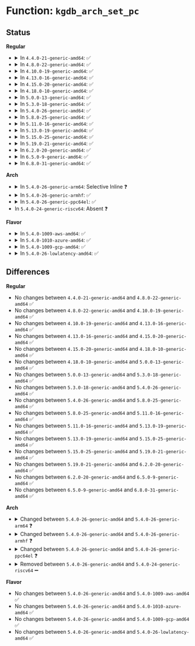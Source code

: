 # Function: <code>kgdb_arch_set_pc</code>

## Status
<b>Regular</b>
<ul>
<li>
<details>
<summary>In <code>4.4.0-21-generic-amd64</code>: ✅</summary>

```c
void kgdb_arch_set_pc(struct pt_regs * regs, long unsigned int ip)
```

```json
{
  "name": "kgdb_arch_set_pc",
  "collision_type": "Unique Global",
  "inline_type": "No",
  "funcs": [
    {
      "addr": 18446744071579244976,
      "name": "kgdb_arch_set_pc",
      "external": true,
      "loc": "arch/x86/kernel/kgdb.c:745",
      "file": "arch/x86/kernel/kgdb.c",
      "inline": "seen, unknown",
      "caller_inline": [],
      "caller_func": [
        "kernel/debug/kdb/kdb_debugger.c:kdb_stub"
      ]
    }
  ],
  "symbols": [
    {
      "addr": 18446744071579244976,
      "name": "kgdb_arch_set_pc",
      "section": ".text",
      "bind": "STB_GLOBAL",
      "size": 18
    }
  ]
}
```
</details>
</li>
<li>
<details>
<summary>In <code>4.8.0-22-generic-amd64</code>: ✅</summary>

```c
void kgdb_arch_set_pc(struct pt_regs * regs, long unsigned int ip)
```

```json
{
  "name": "kgdb_arch_set_pc",
  "collision_type": "Unique Global",
  "inline_type": "No",
  "funcs": [
    {
      "addr": 18446744071579244512,
      "name": "kgdb_arch_set_pc",
      "external": true,
      "loc": "arch/x86/kernel/kgdb.c:746",
      "file": "arch/x86/kernel/kgdb.c",
      "inline": "seen, unknown",
      "caller_inline": [],
      "caller_func": [
        "kernel/debug/kdb/kdb_debugger.c:kdb_stub"
      ]
    }
  ],
  "symbols": [
    {
      "addr": 18446744071579244512,
      "name": "kgdb_arch_set_pc",
      "section": ".text",
      "bind": "STB_GLOBAL",
      "size": 18
    }
  ]
}
```
</details>
</li>
<li>
<details>
<summary>In <code>4.10.0-19-generic-amd64</code>: ✅</summary>

```c
void kgdb_arch_set_pc(struct pt_regs * regs, long unsigned int ip)
```

```json
{
  "name": "kgdb_arch_set_pc",
  "collision_type": "Unique Global",
  "inline_type": "No",
  "funcs": [
    {
      "addr": 18446744071579256976,
      "name": "kgdb_arch_set_pc",
      "external": true,
      "loc": "arch/x86/kernel/kgdb.c:746",
      "file": "arch/x86/kernel/kgdb.c",
      "inline": "seen, unknown",
      "caller_inline": [],
      "caller_func": [
        "kernel/debug/kdb/kdb_debugger.c:kdb_stub"
      ]
    }
  ],
  "symbols": [
    {
      "addr": 18446744071579256976,
      "name": "kgdb_arch_set_pc",
      "section": ".text",
      "bind": "STB_GLOBAL",
      "size": 18
    }
  ]
}
```
</details>
</li>
<li>
<details>
<summary>In <code>4.13.0-16-generic-amd64</code>: ✅</summary>

```c
void kgdb_arch_set_pc(struct pt_regs * regs, long unsigned int ip)
```

```json
{
  "name": "kgdb_arch_set_pc",
  "collision_type": "Unique Global",
  "inline_type": "No",
  "funcs": [
    {
      "addr": 18446744071579252672,
      "name": "kgdb_arch_set_pc",
      "external": true,
      "loc": "arch/x86/kernel/kgdb.c:746",
      "file": "arch/x86/kernel/kgdb.c",
      "inline": "seen, unknown",
      "caller_inline": [],
      "caller_func": [
        "kernel/debug/kdb/kdb_debugger.c:kdb_stub"
      ]
    }
  ],
  "symbols": [
    {
      "addr": 18446744071579252672,
      "name": "kgdb_arch_set_pc",
      "section": ".text",
      "bind": "STB_GLOBAL",
      "size": 18
    }
  ]
}
```
</details>
</li>
<li>
<details>
<summary>In <code>4.15.0-20-generic-amd64</code>: ✅</summary>

```c
void kgdb_arch_set_pc(struct pt_regs * regs, long unsigned int ip)
```

```json
{
  "name": "kgdb_arch_set_pc",
  "collision_type": "Unique Global",
  "inline_type": "No",
  "funcs": [
    {
      "addr": 18446744071579269424,
      "name": "kgdb_arch_set_pc",
      "external": true,
      "loc": "arch/x86/kernel/kgdb.c:746",
      "file": "arch/x86/kernel/kgdb.c",
      "inline": "seen, unknown",
      "caller_inline": [],
      "caller_func": [
        "kernel/debug/kdb/kdb_debugger.c:kdb_stub"
      ]
    }
  ],
  "symbols": [
    {
      "addr": 18446744071579269424,
      "name": "kgdb_arch_set_pc",
      "section": ".text",
      "bind": "STB_GLOBAL",
      "size": 18
    }
  ]
}
```
</details>
</li>
<li>
<details>
<summary>In <code>4.18.0-10-generic-amd64</code>: ✅</summary>

```c
void kgdb_arch_set_pc(struct pt_regs * regs, long unsigned int ip)
```

```json
{
  "name": "kgdb_arch_set_pc",
  "collision_type": "Unique Global",
  "inline_type": "No",
  "funcs": [
    {
      "addr": 18446744071579280592,
      "name": "kgdb_arch_set_pc",
      "external": true,
      "loc": "arch/x86/kernel/kgdb.c:746",
      "file": "arch/x86/kernel/kgdb.c",
      "inline": "seen, unknown",
      "caller_inline": [],
      "caller_func": [
        "kernel/debug/kdb/kdb_debugger.c:kdb_stub"
      ]
    }
  ],
  "symbols": [
    {
      "addr": 18446744071579280592,
      "name": "kgdb_arch_set_pc",
      "section": ".text",
      "bind": "STB_GLOBAL",
      "size": 18
    }
  ]
}
```
</details>
</li>
<li>
<details>
<summary>In <code>5.0.0-13-generic-amd64</code>: ✅</summary>

```c
void kgdb_arch_set_pc(struct pt_regs * regs, long unsigned int ip)
```

```json
{
  "name": "kgdb_arch_set_pc",
  "collision_type": "Unique Global",
  "inline_type": "No",
  "funcs": [
    {
      "addr": 18446744071579304544,
      "name": "kgdb_arch_set_pc",
      "external": true,
      "loc": "arch/x86/kernel/kgdb.c:741",
      "file": "arch/x86/kernel/kgdb.c",
      "inline": "seen, unknown",
      "caller_inline": [],
      "caller_func": [
        "kernel/debug/kdb/kdb_debugger.c:kdb_stub"
      ]
    }
  ],
  "symbols": [
    {
      "addr": 18446744071579304544,
      "name": "kgdb_arch_set_pc",
      "section": ".text",
      "bind": "STB_GLOBAL",
      "size": 18
    }
  ]
}
```
</details>
</li>
<li>
<details>
<summary>In <code>5.3.0-18-generic-amd64</code>: ✅</summary>

```c
void kgdb_arch_set_pc(struct pt_regs * regs, long unsigned int ip)
```

```json
{
  "name": "kgdb_arch_set_pc",
  "collision_type": "Unique Global",
  "inline_type": "No",
  "funcs": [
    {
      "addr": 18446744071579321168,
      "name": "kgdb_arch_set_pc",
      "external": true,
      "loc": "arch/x86/kernel/kgdb.c:725",
      "file": "arch/x86/kernel/kgdb.c",
      "inline": "seen, unknown",
      "caller_inline": [],
      "caller_func": [
        "kernel/debug/kdb/kdb_debugger.c:kdb_stub"
      ]
    }
  ],
  "symbols": [
    {
      "addr": 18446744071579321168,
      "name": "kgdb_arch_set_pc",
      "section": ".text",
      "bind": "STB_GLOBAL",
      "size": 18
    }
  ]
}
```
</details>
</li>
<li>
<details>
<summary>In <code>5.4.0-26-generic-amd64</code>: ✅</summary>

```c
void kgdb_arch_set_pc(struct pt_regs * regs, long unsigned int ip)
```

```json
{
  "name": "kgdb_arch_set_pc",
  "collision_type": "Unique Global",
  "inline_type": "No",
  "funcs": [
    {
      "addr": 18446744071579325200,
      "name": "kgdb_arch_set_pc",
      "external": true,
      "loc": "arch/x86/kernel/kgdb.c:725",
      "file": "arch/x86/kernel/kgdb.c",
      "inline": "seen, unknown",
      "caller_inline": [],
      "caller_func": [
        "kernel/debug/kdb/kdb_debugger.c:kdb_stub"
      ]
    }
  ],
  "symbols": [
    {
      "addr": 18446744071579325200,
      "name": "kgdb_arch_set_pc",
      "section": ".text",
      "bind": "STB_GLOBAL",
      "size": 18
    }
  ]
}
```
</details>
</li>
<li>
<details>
<summary>In <code>5.8.0-25-generic-amd64</code>: ✅</summary>

```c
void kgdb_arch_set_pc(struct pt_regs * regs, long unsigned int ip)
```

```json
{
  "name": "kgdb_arch_set_pc",
  "collision_type": "Unique Global",
  "inline_type": "No",
  "funcs": [
    {
      "addr": 18446744071579354400,
      "name": "kgdb_arch_set_pc",
      "external": true,
      "loc": "arch/x86/kernel/kgdb.c:725",
      "file": "arch/x86/kernel/kgdb.c",
      "inline": "seen, unknown",
      "caller_inline": [],
      "caller_func": [
        "kernel/debug/kdb/kdb_debugger.c:kdb_stub"
      ]
    }
  ],
  "symbols": [
    {
      "addr": 18446744071579354400,
      "name": "kgdb_arch_set_pc",
      "section": ".text",
      "bind": "STB_GLOBAL",
      "size": 18
    }
  ]
}
```
</details>
</li>
<li>
<details>
<summary>In <code>5.11.0-16-generic-amd64</code>: ✅</summary>

```c
void kgdb_arch_set_pc(struct pt_regs * regs, long unsigned int ip)
```

```json
{
  "name": "kgdb_arch_set_pc",
  "collision_type": "Unique Global",
  "inline_type": "No",
  "funcs": [
    {
      "addr": 18446744071579354128,
      "name": "kgdb_arch_set_pc",
      "external": true,
      "loc": "arch/x86/kernel/kgdb.c:726",
      "file": "arch/x86/kernel/kgdb.c",
      "inline": "seen, unknown",
      "caller_inline": [],
      "caller_func": [
        "kernel/debug/kdb/kdb_debugger.c:kdb_stub"
      ]
    }
  ],
  "symbols": [
    {
      "addr": 18446744071579354128,
      "name": "kgdb_arch_set_pc",
      "section": ".text",
      "bind": "STB_GLOBAL",
      "size": 18
    }
  ]
}
```
</details>
</li>
<li>
<details>
<summary>In <code>5.13.0-19-generic-amd64</code>: ✅</summary>

```c
void kgdb_arch_set_pc(struct pt_regs * regs, long unsigned int ip)
```

```json
{
  "name": "kgdb_arch_set_pc",
  "collision_type": "Unique Global",
  "inline_type": "No",
  "funcs": [
    {
      "addr": 18446744071579358656,
      "name": "kgdb_arch_set_pc",
      "external": true,
      "loc": "arch/x86/kernel/kgdb.c:726",
      "file": "arch/x86/kernel/kgdb.c",
      "inline": "seen, unknown",
      "caller_inline": [],
      "caller_func": [
        "kernel/debug/kdb/kdb_debugger.c:kdb_stub"
      ]
    }
  ],
  "symbols": [
    {
      "addr": 18446744071579358656,
      "name": "kgdb_arch_set_pc",
      "section": ".text",
      "bind": "STB_GLOBAL",
      "size": 18
    }
  ]
}
```
</details>
</li>
<li>
<details>
<summary>In <code>5.15.0-25-generic-amd64</code>: ✅</summary>

```c
void kgdb_arch_set_pc(struct pt_regs * regs, long unsigned int ip)
```

```json
{
  "name": "kgdb_arch_set_pc",
  "collision_type": "Unique Global",
  "inline_type": "No",
  "funcs": [
    {
      "addr": 18446744071579418608,
      "name": "kgdb_arch_set_pc",
      "external": true,
      "loc": "arch/x86/kernel/kgdb.c:726",
      "file": "arch/x86/kernel/kgdb.c",
      "inline": "seen, unknown",
      "caller_inline": [],
      "caller_func": [
        "kernel/debug/kdb/kdb_debugger.c:kdb_stub"
      ]
    }
  ],
  "symbols": [
    {
      "addr": 18446744071579418608,
      "name": "kgdb_arch_set_pc",
      "section": ".text",
      "bind": "STB_GLOBAL",
      "size": 18
    }
  ]
}
```
</details>
</li>
<li>
<details>
<summary>In <code>5.19.0-21-generic-amd64</code>: ✅</summary>

```c
void kgdb_arch_set_pc(struct pt_regs * regs, long unsigned int ip)
```

```json
{
  "name": "kgdb_arch_set_pc",
  "collision_type": "Unique Global",
  "inline_type": "No",
  "funcs": [
    {
      "addr": 18446744071579486384,
      "name": "kgdb_arch_set_pc",
      "external": true,
      "loc": "arch/x86/kernel/kgdb.c:726",
      "file": "arch/x86/kernel/kgdb.c",
      "inline": "seen, unknown",
      "caller_inline": [],
      "caller_func": [
        "kernel/debug/kdb/kdb_debugger.c:kdb_stub"
      ]
    }
  ],
  "symbols": [
    {
      "addr": 18446744071579486384,
      "name": "kgdb_arch_set_pc",
      "section": ".text",
      "bind": "STB_GLOBAL",
      "size": 26
    }
  ]
}
```
</details>
</li>
<li>
<details>
<summary>In <code>6.2.0-20-generic-amd64</code>: ✅</summary>

```c
void kgdb_arch_set_pc(struct pt_regs * regs, long unsigned int ip)
```

```json
{
  "name": "kgdb_arch_set_pc",
  "collision_type": "Unique Global",
  "inline_type": "No",
  "funcs": [
    {
      "addr": 18446744071579580096,
      "name": "kgdb_arch_set_pc",
      "external": true,
      "loc": "arch/x86/kernel/kgdb.c:726",
      "file": "arch/x86/kernel/kgdb.c",
      "inline": "seen, unknown",
      "caller_inline": [],
      "caller_func": [
        "kernel/debug/kdb/kdb_debugger.c:kdb_stub"
      ]
    }
  ],
  "symbols": [
    {
      "addr": 18446744071579580096,
      "name": "kgdb_arch_set_pc",
      "section": ".text",
      "bind": "STB_GLOBAL",
      "size": 26
    }
  ]
}
```
</details>
</li>
<li>
<details>
<summary>In <code>6.5.0-9-generic-amd64</code>: ✅</summary>

```c
void kgdb_arch_set_pc(struct pt_regs * regs, long unsigned int ip)
```

```json
{
  "name": "kgdb_arch_set_pc",
  "collision_type": "Unique Global",
  "inline_type": "No",
  "funcs": [
    {
      "addr": 18446744071579592640,
      "name": "kgdb_arch_set_pc",
      "external": true,
      "loc": "arch/x86/kernel/kgdb.c:726",
      "file": "arch/x86/kernel/kgdb.c",
      "inline": "seen, unknown",
      "caller_inline": [],
      "caller_func": [
        "kernel/debug/kdb/kdb_debugger.c:kdb_stub"
      ]
    }
  ],
  "symbols": [
    {
      "addr": 18446744071579592640,
      "name": "kgdb_arch_set_pc",
      "section": ".text",
      "bind": "STB_GLOBAL",
      "size": 26
    }
  ]
}
```
</details>
</li>
<li>
<details>
<summary>In <code>6.8.0-31-generic-amd64</code>: ✅</summary>

```c
void kgdb_arch_set_pc(struct pt_regs * regs, long unsigned int ip)
```

```json
{
  "name": "kgdb_arch_set_pc",
  "collision_type": "Unique Global",
  "inline_type": "No",
  "funcs": [
    {
      "addr": 18446744071579622400,
      "name": "kgdb_arch_set_pc",
      "external": true,
      "loc": "arch/x86/kernel/kgdb.c:725",
      "file": "arch/x86/kernel/kgdb.c",
      "inline": "seen, unknown",
      "caller_inline": [],
      "caller_func": [
        "kernel/debug/kdb/kdb_debugger.c:kdb_stub"
      ]
    }
  ],
  "symbols": [
    {
      "addr": 18446744071579622400,
      "name": "kgdb_arch_set_pc",
      "section": ".text",
      "bind": "STB_GLOBAL",
      "size": 26
    }
  ]
}
```
</details>
</li>
</ul>
<b>Arch</b>
<ul>
<li>
<details>
<summary>In <code>5.4.0-26-generic-arm64</code>: Selective Inline ❓</summary>

```c
void kgdb_arch_set_pc(struct pt_regs * regs, long unsigned int pc)
```

```json
{
  "name": "kgdb_arch_set_pc",
  "collision_type": "Unique Global",
  "inline_type": "Selective",
  "funcs": [
    {
      "addr": 18446603336490316704,
      "name": "kgdb_arch_set_pc",
      "external": true,
      "loc": "arch/arm64/kernel/kgdb.c:151",
      "file": "arch/arm64/kernel/kgdb.c",
      "inline": "not declared, inlined",
      "caller_inline": [],
      "caller_func": [
        "kernel/debug/kdb/kdb_debugger.c:kdb_stub"
      ]
    }
  ],
  "symbols": [
    {
      "addr": 18446603336490317216,
      "name": "kgdb_arch_set_pc",
      "section": ".text",
      "bind": "STB_GLOBAL",
      "size": 44
    }
  ]
}
```
</details>
</li>
<li>
<details>
<summary>In <code>5.4.0-26-generic-armhf</code>: ✅</summary>

```c
void kgdb_arch_set_pc(struct pt_regs * regs, long unsigned int pc)
```

```json
{
  "name": "kgdb_arch_set_pc",
  "collision_type": "Unique Global",
  "inline_type": "No",
  "funcs": [
    {
      "addr": 3224459448,
      "name": "kgdb_arch_set_pc",
      "external": true,
      "loc": "arch/arm/kernel/kgdb.c:103",
      "file": "arch/arm/kernel/kgdb.c",
      "inline": "seen, unknown",
      "caller_inline": [],
      "caller_func": [
        "kernel/debug/kdb/kdb_debugger.c:kdb_stub"
      ]
    }
  ],
  "symbols": [
    {
      "addr": 3224459448,
      "name": "kgdb_arch_set_pc",
      "section": ".text",
      "bind": "STB_GLOBAL",
      "size": 28
    }
  ]
}
```
</details>
</li>
<li>
<details>
<summary>In <code>5.4.0-26-generic-ppc64el</code>: ✅</summary>

```c
void kgdb_arch_set_pc(struct pt_regs * regs, long unsigned int pc)
```

```json
{
  "name": "kgdb_arch_set_pc",
  "collision_type": "Unique Global",
  "inline_type": "No",
  "funcs": [
    {
      "addr": 13835058055282505904,
      "name": "kgdb_arch_set_pc",
      "external": true,
      "loc": "arch/powerpc/kernel/kgdb.c:372",
      "file": "arch/powerpc/kernel/kgdb.c",
      "inline": "seen, unknown",
      "caller_inline": [],
      "caller_func": [
        "kernel/debug/kdb/kdb_debugger.c:kdb_stub"
      ]
    }
  ],
  "symbols": [
    {
      "addr": 13835058055282505904,
      "name": "kgdb_arch_set_pc",
      "section": ".text",
      "bind": "STB_GLOBAL",
      "size": 16
    }
  ]
}
```
</details>
</li>
<li>
In <code>5.4.0-24-generic-riscv64</code>: Absent ❓
</li>
</ul>
<b>Flavor</b>
<ul>
<li>
<details>
<summary>In <code>5.4.0-1009-aws-amd64</code>: ✅</summary>

```c
void kgdb_arch_set_pc(struct pt_regs * regs, long unsigned int ip)
```

```json
{
  "name": "kgdb_arch_set_pc",
  "collision_type": "Unique Global",
  "inline_type": "No",
  "funcs": [
    {
      "addr": 18446744071579321104,
      "name": "kgdb_arch_set_pc",
      "external": true,
      "loc": "arch/x86/kernel/kgdb.c:725",
      "file": "arch/x86/kernel/kgdb.c",
      "inline": "seen, unknown",
      "caller_inline": [],
      "caller_func": [
        "kernel/debug/kdb/kdb_debugger.c:kdb_stub"
      ]
    }
  ],
  "symbols": [
    {
      "addr": 18446744071579321104,
      "name": "kgdb_arch_set_pc",
      "section": ".text",
      "bind": "STB_GLOBAL",
      "size": 18
    }
  ]
}
```
</details>
</li>
<li>
<details>
<summary>In <code>5.4.0-1010-azure-amd64</code>: ✅</summary>

```c
void kgdb_arch_set_pc(struct pt_regs * regs, long unsigned int ip)
```

```json
{
  "name": "kgdb_arch_set_pc",
  "collision_type": "Unique Global",
  "inline_type": "No",
  "funcs": [
    {
      "addr": 18446744071579255616,
      "name": "kgdb_arch_set_pc",
      "external": true,
      "loc": "arch/x86/kernel/kgdb.c:725",
      "file": "arch/x86/kernel/kgdb.c",
      "inline": "seen, unknown",
      "caller_inline": [],
      "caller_func": [
        "kernel/debug/kdb/kdb_debugger.c:kdb_stub"
      ]
    }
  ],
  "symbols": [
    {
      "addr": 18446744071579255616,
      "name": "kgdb_arch_set_pc",
      "section": ".text",
      "bind": "STB_GLOBAL",
      "size": 18
    }
  ]
}
```
</details>
</li>
<li>
<details>
<summary>In <code>5.4.0-1009-gcp-amd64</code>: ✅</summary>

```c
void kgdb_arch_set_pc(struct pt_regs * regs, long unsigned int ip)
```

```json
{
  "name": "kgdb_arch_set_pc",
  "collision_type": "Unique Global",
  "inline_type": "No",
  "funcs": [
    {
      "addr": 18446744071579321024,
      "name": "kgdb_arch_set_pc",
      "external": true,
      "loc": "arch/x86/kernel/kgdb.c:725",
      "file": "arch/x86/kernel/kgdb.c",
      "inline": "seen, unknown",
      "caller_inline": [],
      "caller_func": [
        "kernel/debug/kdb/kdb_debugger.c:kdb_stub"
      ]
    }
  ],
  "symbols": [
    {
      "addr": 18446744071579321024,
      "name": "kgdb_arch_set_pc",
      "section": ".text",
      "bind": "STB_GLOBAL",
      "size": 18
    }
  ]
}
```
</details>
</li>
<li>
<details>
<summary>In <code>5.4.0-26-lowlatency-amd64</code>: ✅</summary>

```c
void kgdb_arch_set_pc(struct pt_regs * regs, long unsigned int ip)
```

```json
{
  "name": "kgdb_arch_set_pc",
  "collision_type": "Unique Global",
  "inline_type": "No",
  "funcs": [
    {
      "addr": 18446744071579329312,
      "name": "kgdb_arch_set_pc",
      "external": true,
      "loc": "arch/x86/kernel/kgdb.c:725",
      "file": "arch/x86/kernel/kgdb.c",
      "inline": "seen, unknown",
      "caller_inline": [],
      "caller_func": [
        "kernel/debug/kdb/kdb_debugger.c:kdb_stub"
      ]
    }
  ],
  "symbols": [
    {
      "addr": 18446744071579329312,
      "name": "kgdb_arch_set_pc",
      "section": ".text",
      "bind": "STB_GLOBAL",
      "size": 18
    }
  ]
}
```
</details>
</li>
</ul>

## Differences
<b>Regular</b>
<ul>
<li>
No changes between <code>4.4.0-21-generic-amd64</code> and <code>4.8.0-22-generic-amd64</code> ✅
</li>
<li>
No changes between <code>4.8.0-22-generic-amd64</code> and <code>4.10.0-19-generic-amd64</code> ✅
</li>
<li>
No changes between <code>4.10.0-19-generic-amd64</code> and <code>4.13.0-16-generic-amd64</code> ✅
</li>
<li>
No changes between <code>4.13.0-16-generic-amd64</code> and <code>4.15.0-20-generic-amd64</code> ✅
</li>
<li>
No changes between <code>4.15.0-20-generic-amd64</code> and <code>4.18.0-10-generic-amd64</code> ✅
</li>
<li>
No changes between <code>4.18.0-10-generic-amd64</code> and <code>5.0.0-13-generic-amd64</code> ✅
</li>
<li>
No changes between <code>5.0.0-13-generic-amd64</code> and <code>5.3.0-18-generic-amd64</code> ✅
</li>
<li>
No changes between <code>5.3.0-18-generic-amd64</code> and <code>5.4.0-26-generic-amd64</code> ✅
</li>
<li>
No changes between <code>5.4.0-26-generic-amd64</code> and <code>5.8.0-25-generic-amd64</code> ✅
</li>
<li>
No changes between <code>5.8.0-25-generic-amd64</code> and <code>5.11.0-16-generic-amd64</code> ✅
</li>
<li>
No changes between <code>5.11.0-16-generic-amd64</code> and <code>5.13.0-19-generic-amd64</code> ✅
</li>
<li>
No changes between <code>5.13.0-19-generic-amd64</code> and <code>5.15.0-25-generic-amd64</code> ✅
</li>
<li>
No changes between <code>5.15.0-25-generic-amd64</code> and <code>5.19.0-21-generic-amd64</code> ✅
</li>
<li>
No changes between <code>5.19.0-21-generic-amd64</code> and <code>6.2.0-20-generic-amd64</code> ✅
</li>
<li>
No changes between <code>6.2.0-20-generic-amd64</code> and <code>6.5.0-9-generic-amd64</code> ✅
</li>
<li>
No changes between <code>6.5.0-9-generic-amd64</code> and <code>6.8.0-31-generic-amd64</code> ✅
</li>
</ul>
<b>Arch</b>
<ul>
<li>
<details>
<summary>Changed between <code>5.4.0-26-generic-amd64</code> and <code>5.4.0-26-generic-arm64</code> ❓</summary>
<ul>
<li>
<b>Param added. </b>
<code>long unsigned int pc</code>
</li>
<li>
<b>Param removed. </b>
<code>long unsigned int ip</code>
</li>
</ul>
</details>
</li>
<li>
<details>
<summary>Changed between <code>5.4.0-26-generic-amd64</code> and <code>5.4.0-26-generic-armhf</code> ❓</summary>
<ul>
<li>
<b>Param added. </b>
<code>long unsigned int pc</code>
</li>
<li>
<b>Param removed. </b>
<code>long unsigned int ip</code>
</li>
</ul>
</details>
</li>
<li>
<details>
<summary>Changed between <code>5.4.0-26-generic-amd64</code> and <code>5.4.0-26-generic-ppc64el</code> ❓</summary>
<ul>
<li>
<b>Param added. </b>
<code>long unsigned int pc</code>
</li>
<li>
<b>Param removed. </b>
<code>long unsigned int ip</code>
</li>
</ul>
</details>
</li>
<li>
<details>
<summary>Removed between <code>5.4.0-26-generic-amd64</code> and <code>5.4.0-24-generic-riscv64</code> ➖</summary>

```c
void kgdb_arch_set_pc(struct pt_regs * regs, long unsigned int ip)
```
</details>
</li>
</ul>
<b>Flavor</b>
<ul>
<li>
No changes between <code>5.4.0-26-generic-amd64</code> and <code>5.4.0-1009-aws-amd64</code> ✅
</li>
<li>
No changes between <code>5.4.0-26-generic-amd64</code> and <code>5.4.0-1010-azure-amd64</code> ✅
</li>
<li>
No changes between <code>5.4.0-26-generic-amd64</code> and <code>5.4.0-1009-gcp-amd64</code> ✅
</li>
<li>
No changes between <code>5.4.0-26-generic-amd64</code> and <code>5.4.0-26-lowlatency-amd64</code> ✅
</li>
</ul>
